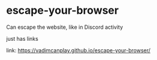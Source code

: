 # escape-your-browser
Can escape the website, like in Discord activity

just has links

link: https://vadimcanplay.github.io/escape-your-browser/
